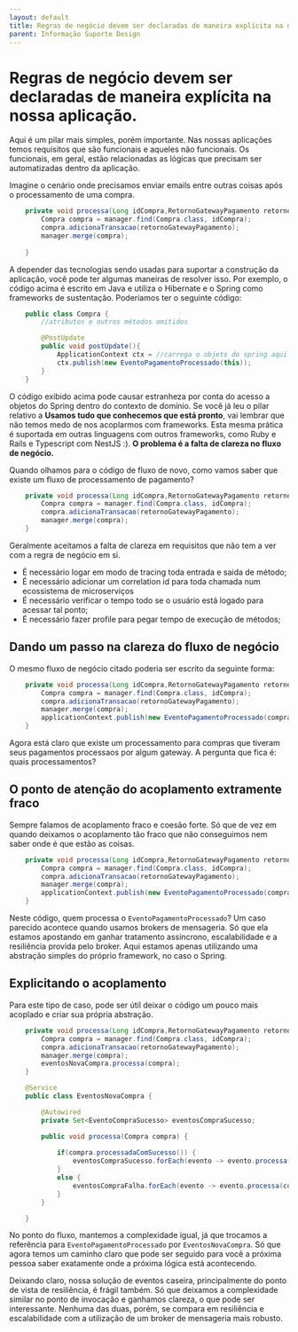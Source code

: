 ```yaml
---
layout: default
title: Regras de negócio devem ser declaradas de maneira explícita na nossa aplicação. 
parent: Informação Suporte Design
---
```

# Regras de negócio devem ser declaradas de maneira explícita na nossa aplicação.

Aqui é um pilar mais simples, porém importante. Nas nossas aplicações temos requisitos que são funcionais e aqueles não funcionais. Os funcionais, em geral, estão relacionadas as lógicas que precisam ser automatizadas dentro da aplicação. 

Imagine o cenário onde precisamos enviar emails entre outras coisas após o processamento de uma compra.

```java
	private void processa(Long idCompra,RetornoGatewayPagamento retornoGatewayPagamento) {		
		Compra compra = manager.find(Compra.class, idCompra);
		compra.adicionaTransacao(retornoGatewayPagamento);		
		manager.merge(compra);		
		
	}
```

A depender das tecnologias sendo usadas para suportar a construção da aplicação, você pode ter algumas maneiras de resolver isso. Por exemplo, o código acima é escrito em Java e utiliza o Hibernate e o Spring como frameworks de sustentação. Poderíamos ter o seguinte código:

```java
    public class Compra {
        //atributos e outros métodos omitidos

        @PostUpdate
        public void postUpdate(){
            ApplicationContext ctx = //carrega o objeto do spring aqui
            ctx.publish(new EventoPagamentoProcessado(this));
        }
    }
```

O código exibido acima pode causar estranheza por conta do acesso a objetos do Spring dentro do contexto de domínio. Se você já leu o pilar relativo a **Usamos tudo que conhecemos que está pronto**, vai lembrar que não temos medo de nos acoplarmos com frameworks. Esta mesma prática é suportada em outras linguagens com outros frameworks, como Ruby e Rails e Typescript com NestJS :). **O problema é a falta de clareza no fluxo de negócio.**

Quando olhamos para o código de fluxo de novo, como vamos saber que existe um fluxo de processamento de pagamento?

```java
	private void processa(Long idCompra,RetornoGatewayPagamento retornoGatewayPagamento) {		
		Compra compra = manager.find(Compra.class, idCompra);
		compra.adicionaTransacao(retornoGatewayPagamento);		
		manager.merge(compra);				
	}
```

Geralmente aceitamos a falta de clareza em requisitos que não tem a ver com a regra de negócio em si. 

* É necessário logar em modo de tracing toda entrada e saida de método;
* É necessário adicionar um correlation id para toda chamada num ecossistema de microserviços
* É necessário verificar o tempo todo se o usuário está logado para acessar tal ponto;
* É necessário fazer profile para pegar tempo de execução de métodos;

## Dando um passo na clareza do fluxo de negócio

O mesmo fluxo de negócio citado poderia ser escrito da seguinte forma:

```java
	private void processa(Long idCompra,RetornoGatewayPagamento retornoGatewayPagamento) {		
		Compra compra = manager.find(Compra.class, idCompra);
		compra.adicionaTransacao(retornoGatewayPagamento);		
		manager.merge(compra);	
        applicationContext.publish(new EventoPagamentoProcessado(compra));		
	}
```

Agora está claro que existe um processamento para compras que tiveram seus pagamentos processaos por algum gateway. A pergunta que fica é: quais processamentos?

## O ponto de atenção do acoplamento extramente fraco

Sempre falamos de acoplamento fraco e coesão forte. Só que de vez em quando deixamos o acoplamento tão fraco que não conseguimos nem saber onde é que estão as coisas. 

```java
	private void processa(Long idCompra,RetornoGatewayPagamento retornoGatewayPagamento) {		
		Compra compra = manager.find(Compra.class, idCompra);
		compra.adicionaTransacao(retornoGatewayPagamento);		
		manager.merge(compra);	
        applicationContext.publish(new EventoPagamentoProcessado(compra));		
	}
```

Neste código, quem processa o ```EventoPagamentoProcessado```? Um caso parecido acontece quando usamos brokers de mensageria. Só que ela estamos apostando em ganhar tratamento assíncrono, escalabilidade e a resiliência provida pelo broker. Aqui estamos apenas utilizando uma abstração simples do próprio framework, no caso o Spring. 

## Explicitando o acoplamento

Para este tipo de caso, pode ser útil deixar o código um pouco mais acoplado e criar sua própria abstração. 

```java
	private void processa(Long idCompra,RetornoGatewayPagamento retornoGatewayPagamento) {		
		Compra compra = manager.find(Compra.class, idCompra);
		compra.adicionaTransacao(retornoGatewayPagamento);		
		manager.merge(compra);	
        eventosNovaCompra.processa(compra);	
	}

    @Service
    public class EventosNovaCompra {

        @Autowired        
        private Set<EventoCompraSucesso> eventosCompraSucesso;

        public void processa(Compra compra) {
            
            if(compra.processadaComSucesso()) {            
                eventosCompraSucesso.forEach(evento -> evento.processa(compra));
            } 
            else {
                eventosCompraFalha.forEach(evento -> evento.processa(compra));
            }		
        }

    }
```

No ponto do fluxo, mantemos a complexidade igual, já que trocamos a referência para ```EventoPagamentoProcessado``` por ```EventosNovaCompra```. Só que agora temos um caminho claro que pode ser seguido para você a próxima pessoa saber exatamente onde a próxima lógica está acontecendo.

Deixando claro, nossa solução de eventos caseira, principalmente do ponto de vista de resiliência, é frágil também. Só que deixamos a complexidade similar no ponto de invocação e ganhamos clareza, o que pode ser interessante. Nenhuma das duas, porém, se compara em resiliência e escalabilidade com a utilização de um broker de mensageria mais robusto. 



